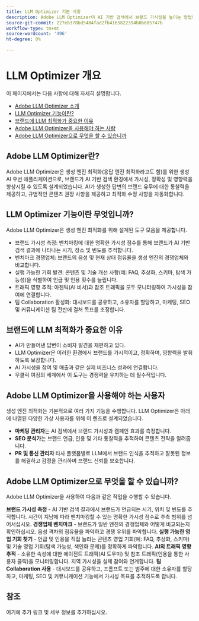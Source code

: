 ```yaml
---
title: LLM Optimizer 기본 사항
description: Adobe LLM Optimizer이 AI 기반 검색에서 브랜드 가시성을 높이는 방법에 대해 알아보십시오. 언급, 인용 및 통찰력을 추적합니다. 보다 나은 참여와 영향력을 위해 지금 최적화를 시작하십시오.
source-git-commit: 227eb378bd5484fad2fb4165822394b0b605747b
workflow-type: tm+mt
source-wordcount: '496'
ht-degree: 0%

---
```



# LLM Optimizer 개요

<!-- This doesn't seem like a tutorials overview to me. Still trying to place correctly -->

이 페이지에서는 다음 사항에 대해 자세히 설명합니다.

* [Adobe LLM Optimizer 소개](#what-is-adobe-llm-optimizer)
* [LLM Optimizer 기능이란?](#what-are-llm-optimizer-capabilities)
* [브랜드에 LLM 최적화가 중요한 이유](#why-llm-optimization-matters-for-your-brand)
* [Adobe LLM Optimizer을 사용해야 하는 사람](#who-should-use-adobe-llm-optimizer)
* [Adobe LLM Optimizer으로 무엇을 할 수 있습니까](#what-can-i-do-with-adobe-llm-optimizer)

## Adobe LLM Optimizer란?

Adobe LLM Optimizer은 생성 엔진 최적화(응답 엔진 최적화라고도 함)를 위한 생성 AI 우선 애플리케이션으로, 브랜드가 AI 기반 검색 환경에서 가시성, 정확성 및 영향력을 향상시킬 수 있도록 설계되었습니다. AI가 생성한 답변의 브랜드 유무에 대한 통찰력을 제공하고, 규범적인 콘텐츠 권장 사항을 제공하고 최적화 수정 사항을 자동화합니다.

## LLM Optimizer 기능이란 무엇입니까?

Adobe LLM Optimizer은 생성 엔진 최적화를 위해 설계된 도구 모음을 제공합니다.

* 브랜드 가시성 측정: 벤치마킹에 대한 명확한 가시성 점수를 통해 브랜드가 AI 기반 검색 결과에 나타나는 시기, 장소 및 빈도를 추적합니다.
* 벤치마크 경쟁업체: 브랜드의 음성 및 현재 상태 점유율을 생성 엔진의 경쟁업체와 비교합니다.
* 실행 가능한 기회 발견: 콘텐츠 및 기술 개선 사항(예: FAQ, 추상화, 스키마, 탐색 가능성)을 식별하여 언급 및 인용 횟수를 늘립니다.
* 트래픽 영향 추적: 아젠틱(AI 비서)과 참조 트래픽을 모두 모니터링하여 가시성을 참여에 연결합니다.
* 팀 Collaboration 활성화: 대시보드를 공유하고, 소유자를 할당하고, 마케팅, SEO 및 커뮤니케이션 팀 전반에 걸쳐 목표를 조정합니다.


<!-- I'm adding headings because LLMs like them and that way we'll rank better. Generally question format/question words in the the title is preferred. We can discuss. Or we can mirror what we did for Sites Optimizer and have this info on another page-->

## 브랜드에 LLM 최적화가 중요한 이유

* AI가 만들어낸 답변이 소비자 발견을 재편하고 있다.
* LLM Optimizer은 이러한 환경에서 브랜드를 가시적이고, 정확하며, 영향력을 발휘하도록 보장합니다.
* AI 가시성을 참여 및 매출과 같은 실제 비즈니스 성과에 연결합니다.
* 무클릭 여정의 세계에서 이 도구는 경쟁력을 유지하는 데 필수적입니다.

## Adobe LLM Optimizer을 사용해야 하는 사용자

생성 엔진 최적화는 기본적으로 여러 가지 기능을 수행합니다. LLM Optimizer은 아래에 나열된 다양한 가상 사용자를 위해 이 렌즈로 설계되었습니다.

* **마케팅 관리자**&#x200B;는 AI 검색에서 브랜드 가시성과 캠페인 효과를 측정합니다.
* **SEO 분석가**&#x200B;는 브랜드 언급, 인용 및 기타 통찰력을 추적하여 콘텐츠 전략을 알려줍니다.
* **PR 및 통신 관리자** 타사 플랫폼별로 LLM에서 브랜드 인식을 추적하고 잘못된 정보를 해결하고 감정을 관리하며 브랜드 신뢰를 보호합니다.

## Adobe LLM Optimizer으로 무엇을 할 수 있습니까?

Adobe LLM Optimizer을 사용하여 다음과 같은 작업을 수행할 수 있습니다.

**브랜드 가시성 측정** - AI 기반 검색 결과에서 브랜드가 언급되는 시기, 위치 및 빈도를 추적합니다. 시간이 지남에 따라 벤치마킹할 수 있는 명확한 가시성 점수로 추측 범위를 넘어서십시오.
**경쟁업체 벤치마크** - 브랜드가 일반 엔진의 경쟁업체와 어떻게 비교되는지 확인하십시오. 음성 격차의 점유율을 파악하고 경쟁 우위를 파악합니다.
**실행 가능한 영업 기회 찾기** - 언급 및 인용을 직접 늘리는 콘텐츠 영업 기회(예: FAQ, 추상화, 스키마) 및 기술 영업 기회(탐색 가능성, 색인화 문제)를 정확하게 파악합니다.
**AI의 트래픽 영향 추적** - 소유한 속성에 대한 에이전트 트래픽(AI 도우미) 및 참조 트래픽(인용을 통한 사용자 클릭)을 모니터링합니다. 지역 가시성을 실제 참여와 연계합니다.
**팀 Collaboration 사용** - 대시보드를 공유하고, 프롬프트 또는 범주에 대한 소유자를 할당하고, 마케팅, SEO 및 커뮤니케이션 기능에서 가시성 목표를 추적하도록 합니다.


## 참조

여기에 추가 링크 및 세부 정보를 추가하십시오.








<!--## Understanding Brand Visibility and AI Search

Use these as guidelines for creating tutorials - some may be covered already in docs

## Using the Brand Presence Dashboard

* Visibility Score
* Mentions and Citations
* Competitor Benchmarking
* Sentiment Trend Analysis


## Exploring the Data Insights Table

* Topic-Level Performance
* Sentiment and Position Analysis
* Citation Breakdown
* Optimization Prioritization


## Tracking Agentic Traffic from AI Crawlers

* Setup and Activation
* Traffic Distribution and Trends
* User Agent and URL Performance Analysis


## Measuring Referral Traffic from AI Citations

* Setup and Activation
* Source, Region, and Channel Filters
* Top Referral URLs and Traffic Quality


## Inspecting URL Performance in AI Responses

* Cited URLs and Prompt Coverage
* Competing URLs and Citation Trends


## Identifying Optimization Opportunities

* Content Fixes (Headings, FAQs, Canonicals)
* Technical Fixes (Blocked Agents, Errors)
* Third-Party Influence Strategies

## Collaborating Across Teams

* Workspace Sharing
* Role-Based Dashboards
* Prompt and Category Ownership


## Configuring Your Brand Monitoring Setup

* Categories and Topics
* Brand and Competitor Aliases
* Domain Switching and Customization -->














